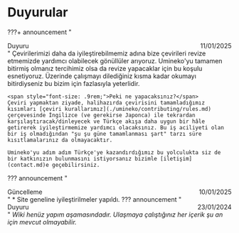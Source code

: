 # Duyurular

<!-- lines 4-20 are displayed in the main page -->
???+ announcement "<div style="position: relative;">Duyuru<span style="position: absolute; right: 0;">11/01/2025</span></div>"
    Çevirilerimizi daha da iyileştirebilmemiz adına bize çevirileri revize etmemizde yardımcı olabilecek gönüllüler arıyoruz. Umineko'yu tamamen bitirmiş olmanız tercihimiz olsa da revize yapacaklar için bu koşulu esnetiyoruz. Üzerinde çalışmayı dilediğiniz kısma kadar okumayı bitirdiyseniz bu bizim için fazlasıyla yeterlidir.

    <span style="font-size: .9rem;">Peki ne yapacaksınız?</span>  
    Çeviri yapmaktan ziyade, halihazırda çevirisini tamamladığımız kısımları [çeviri kurallarımız](./umineko/contributing/rules.md) çerçevesinde İngilizce (ve gerekirse Japonca) ile tekrardan karşılaştıracak/dinleyecek ve Türkçe akışa daha uygun bir hâle getirerek iyileştirmemize yardımcı olacaksınız. Bu iş aciliyeti olan bir iş olmadığından "şu şu güne tamamlanması şart" tarzı süre kısıtlamalarınız da olmayacaktır.

    Umineko'yu adım adım Türkçe'ye kazandırdığımız bu yolculukta siz de bir katkınızın bulunmasını istiyorsanız bizimle [iletişim](contact.md)e geçebilirsiniz.
??? announcement "<div style="position: relative;">Güncelleme<span style="position: absolute; right: 0;">10/01/2025</span></div>"
    *  Site geneline iyileştirilmeler yapıldı.
??? announcement "<div style="position: relative;">Duyuru<span style="position: absolute; right: 0;">23/01/2024</span></div>"
    *Wiki henüz yapım aşamasındadır. Ulaşmaya çalıştığınız her içerik şu an için mevcut olmayabilir.*